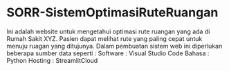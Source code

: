 # SORR-SistemOptimasiRuteRuangan
Ini adalah website untuk mengetahui optimasi rute ruangan yang ada di Rumah Sakit XYZ. Pasien dapat melihat rute yang paling cepat untuk menuju ruagan yang ditujunya. 
Dalam pembuatan sistem web ini diperlukan beberapa sumber data seperti : 
Software	: Visual Studio Code
Bahasa		: Python
Hosting	: StreamlitCloud

